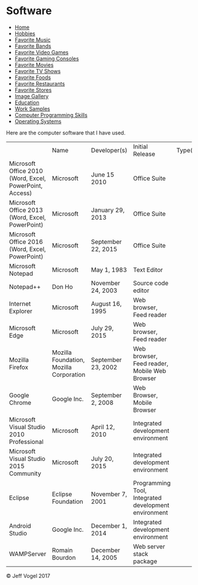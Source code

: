 <head>
		<link href="styles/Website About Me - main.css" rel="stylesheet"/>
		<meta charset="UTF-8">
	</head>
	<body>
		<div class = "header">
			<h1>Software</h1>
		</div>
		<div class = "nav">
			<ul>
				<li><a href="Website About Me - Main.md">Home</a></li>
				<li><a href="Website About Me - Hobbies.md">Hobbies</a></li>
				<li><a href="Website About Me - Favorite Music.md">Favorite Music</a></li>
				<li><a href="Website About Me - Favorite Bands.md">Favorite Bands</a></li>
				<li><a href="Website About Me - Favorite Video Games.md">Favorite Video Games</a></li>
				<li><a href="Website About Me - Favorite Gaming Consoles.md">Favorite Gaming Consoles</a></li>
				<li><a href="Website About Me - Favorite Movies.md">Favorite Movies</a></li>
				<li><a href="Website About Me - Favorite TV Shows.md">Favorite TV Shows</a></li>
				<li><a href="Website About Me - Favorite Foods.md">Favorite Foods</a></li>
				<li><a href="Website About Me - Favorite Restaurants.md">Favorite Restaurants</a></li>
				<li><a href="Website About Me - Favorite Stores.md">Favorite Stores</a></li>
				<li><a href="Website About Me - Image Gallery.md">Image Gallery</a></li>
				<li><a href="Website About Me - Education.md">Education</a></li>
				<li><a href="Website About Me - Work Samples.md">Work Samples</a>
				<li><a href="Website About Me - Computer Programming Skills.md">Computer Programming Skills</a></li>
				<li><a href="Website About Me - Operating Systems.md">Operating Systems</a></li>
			</ul>
		</div>
		<div class = "content">
			<p>Here are the computer software that I have used.</p>
			<div id="mySoftwareDivElement">
				<table>
					<th>
						<td>Name</td>
						<td>Developer(s)</td>
						<td>Initial Release</td>
						<td>Type(s)</td>
					</th>
					<tr>
						<td>Microsoft Office 2010 (Word, Excel, PowerPoint, Access)</td>
						<td>Microsoft</td>
						<td>June 15 2010</td>
						<td>Office Suite</td>
					</tr>
					<tr>
						<td>Microsoft Office 2013 (Word, Excel, PowerPoint)</td>
						<td>Microsoft</td>
						<td>January 29, 2013</td>
						<td>Office Suite</td>
					</tr>
					<tr>
						<td>Microsoft Office 2016 (Word, Excel, PowerPoint)</td>
						<td>Microsoft</td>
						<td>September 22, 2015</td>
						<td>Office Suite</td>
					</tr>
					<tr>
						<td>Microsoft Notepad</td>
						<td>Microsoft</td>
						<td>May 1, 1983</td>
						<td>Text Editor</td>
					</tr>
					<tr>
						<td>Notepad++</td>
						<td>Don Ho</td>
						<td>November 24, 2003</td>
						<td>Source code editor</td>
					</tr>
					<tr>
						<td>Internet Explorer</td>
						<td>Microsoft</td>
						<td>August 16, 1995</td>
						<td>Web browser, Feed reader</td>
					</tr>
					<tr>
						<td>Microsoft Edge</td>
						<td>Microsoft</td>
						<td>July 29, 2015</td>
						<td>Web browser, Feed reader</td>
					</tr>
					<tr>
						<td>Mozilla Firefox</td>
						<td>Mozilla Foundation, Mozilla Corporation</td>
						<td>September 23, 2002</td>
						<td>Web browser, Feed reader, Mobile Web Browser</td>
					</tr>
					<tr>
						<td>Google Chrome</td>
						<td>Google Inc.</td>
						<td>September 2, 2008</td>
						<td>Web Browser, Mobile Browser</td>
					</tr>
					<tr>
						<td>Microsoft Visual Studio 2010 Professional</td>
						<td>Microsoft</td>
						<td>April 12, 2010</td>
						<td>Integrated development environment</td>
					</tr>
					<tr>
						<td>Microsoft Visual Studio 2015 Community</td>
						<td>Microsoft</td>
						<td>July 20, 2015</td>
						<td>Integrated development environment</td>
					</tr>
					<tr>
						<td>Eclipse</td>
						<td>Eclipse Foundation</td>
						<td>November 7, 2001</td>
						<td>Programming Tool, Integrated development environment</td>
					</tr>
					<tr>
						<td>Android Studio</td>
						<td>Google Inc.</td>
						<td>December 1, 2014</td>
						<td>Integrated development environment</td>
					</tr>
					<tr>
						<td>WAMPServer</td>
						<td>Romain Bourdon</td>
						<td>December 14, 2005</td>
						<td>Web server stack package</td>
					</tr>
				</table>
			</div>
		</div>
		<div class = "footer">
			<p>&copy; Jeff Vogel 2017</p>
		</div>
	</body>
